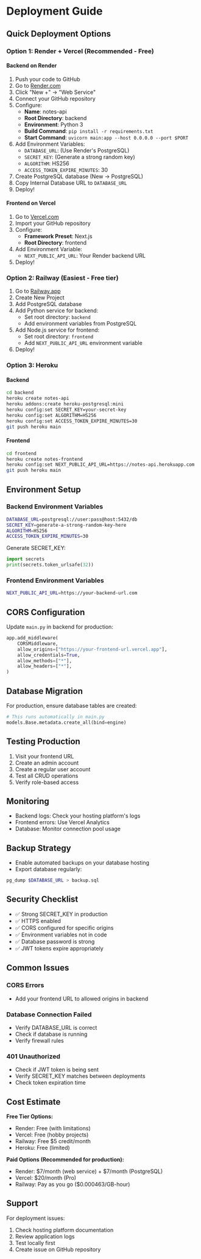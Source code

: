 # Deployment Guide

## Quick Deployment Options

### Option 1: Render + Vercel (Recommended - Free)

#### Backend on Render

1. Push your code to GitHub
2. Go to [Render.com](https://render.com)
3. Click "New +" → "Web Service"
4. Connect your GitHub repository
5. Configure:
   - **Name**: notes-api
   - **Root Directory**: backend
   - **Environment**: Python 3
   - **Build Command**: `pip install -r requirements.txt`
   - **Start Command**: `uvicorn main:app --host 0.0.0.0 --port $PORT`
6. Add Environment Variables:
   - `DATABASE_URL`: (Use Render's PostgreSQL)
   - `SECRET_KEY`: (Generate a strong random key)
   - `ALGORITHM`: HS256
   - `ACCESS_TOKEN_EXPIRE_MINUTES`: 30
7. Create PostgreSQL database (New → PostgreSQL)
8. Copy Internal Database URL to `DATABASE_URL`
9. Deploy!

#### Frontend on Vercel

1. Go to [Vercel.com](https://vercel.com)
2. Import your GitHub repository
3. Configure:
   - **Framework Preset**: Next.js
   - **Root Directory**: frontend
4. Add Environment Variable:
   - `NEXT_PUBLIC_API_URL`: Your Render backend URL
5. Deploy!

### Option 2: Railway (Easiest - Free tier)

1. Go to [Railway.app](https://railway.app)
2. Create New Project
3. Add PostgreSQL database
4. Add Python service for backend:
   - Set root directory: `backend`
   - Add environment variables from PostgreSQL
5. Add Node.js service for frontend:
   - Set root directory: `frontend`
   - Add `NEXT_PUBLIC_API_URL` environment variable
6. Deploy!

### Option 3: Heroku

#### Backend

```bash
cd backend
heroku create notes-api
heroku addons:create heroku-postgresql:mini
heroku config:set SECRET_KEY=your-secret-key
heroku config:set ALGORITHM=HS256
heroku config:set ACCESS_TOKEN_EXPIRE_MINUTES=30
git push heroku main
```

#### Frontend

```bash
cd frontend
heroku create notes-frontend
heroku config:set NEXT_PUBLIC_API_URL=https://notes-api.herokuapp.com
git push heroku main
```

## Environment Setup

### Backend Environment Variables

```bash
DATABASE_URL=postgresql://user:pass@host:5432/db
SECRET_KEY=generate-a-strong-random-key-here
ALGORITHM=HS256
ACCESS_TOKEN_EXPIRE_MINUTES=30
```

Generate SECRET_KEY:
```python
import secrets
print(secrets.token_urlsafe(32))
```

### Frontend Environment Variables

```bash
NEXT_PUBLIC_API_URL=https://your-backend-url.com
```

## CORS Configuration

Update `main.py` in backend for production:

```python
app.add_middleware(
    CORSMiddleware,
    allow_origins=["https://your-frontend-url.vercel.app"],
    allow_credentials=True,
    allow_methods=["*"],
    allow_headers=["*"],
)
```

## Database Migration

For production, ensure database tables are created:

```python
# This runs automatically in main.py
models.Base.metadata.create_all(bind=engine)
```

## Testing Production

1. Visit your frontend URL
2. Create an admin account
3. Create a regular user account
4. Test all CRUD operations
5. Verify role-based access

## Monitoring

- Backend logs: Check your hosting platform's logs
- Frontend errors: Use Vercel Analytics
- Database: Monitor connection pool usage

## Backup Strategy

- Enable automated backups on your database hosting
- Export database regularly:
```bash
pg_dump $DATABASE_URL > backup.sql
```

## Security Checklist

- ✅ Strong SECRET_KEY in production
- ✅ HTTPS enabled
- ✅ CORS configured for specific origins
- ✅ Environment variables not in code
- ✅ Database password is strong
- ✅ JWT tokens expire appropriately

## Common Issues

### CORS Errors
- Add your frontend URL to allowed origins in backend

### Database Connection Failed
- Verify DATABASE_URL is correct
- Check if database is running
- Verify firewall rules

### 401 Unauthorized
- Check if JWT token is being sent
- Verify SECRET_KEY matches between deployments
- Check token expiration time

## Cost Estimate

**Free Tier Options:**
- Render: Free (with limitations)
- Vercel: Free (hobby projects)
- Railway: Free $5 credit/month
- Heroku: Free (limited)

**Paid Options (Recommended for production):**
- Render: $7/month (web service) + $7/month (PostgreSQL)
- Vercel: $20/month (Pro)
- Railway: Pay as you go ($0.000463/GB-hour)

## Support

For deployment issues:
1. Check hosting platform documentation
2. Review application logs
3. Test locally first
4. Create issue on GitHub repository
